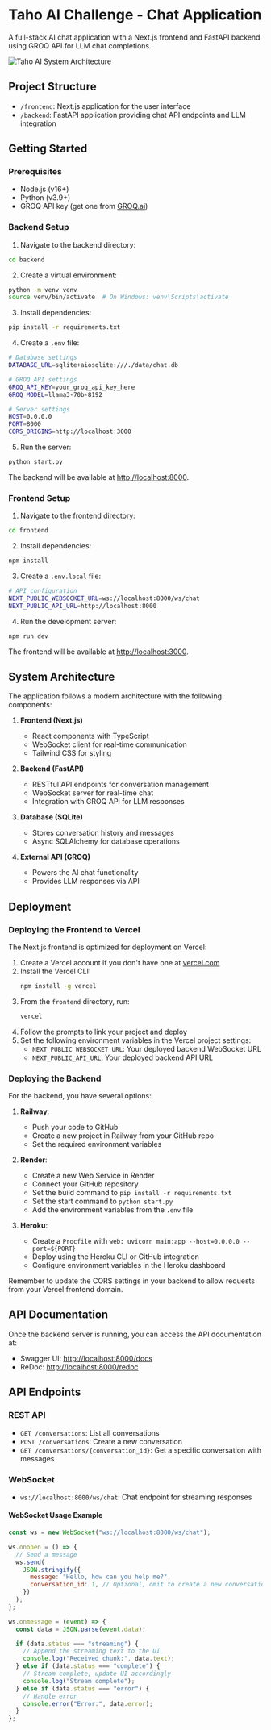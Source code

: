 # Taho AI Challenge - Chat Application

A full-stack AI chat application with a Next.js frontend and FastAPI backend using GROQ API for LLM chat completions.

![Taho AI System Architecture](public/taho-ai-architecture.png)

## Project Structure

- `/frontend`: Next.js application for the user interface
- `/backend`: FastAPI application providing chat API endpoints and LLM integration

## Getting Started

### Prerequisites

- Node.js (v16+)
- Python (v3.9+)
- GROQ API key (get one from [GROQ.ai](https://console.groq.com/))

### Backend Setup

1. Navigate to the backend directory:

```bash
cd backend
```

2. Create a virtual environment:

```bash
python -m venv venv
source venv/bin/activate  # On Windows: venv\Scripts\activate
```

3. Install dependencies:

```bash
pip install -r requirements.txt
```

4. Create a `.env` file:

```bash
# Database settings
DATABASE_URL=sqlite+aiosqlite:///./data/chat.db

# GROQ API settings
GROQ_API_KEY=your_groq_api_key_here
GROQ_MODEL=llama3-70b-8192

# Server settings
HOST=0.0.0.0
PORT=8000
CORS_ORIGINS=http://localhost:3000
```

5. Run the server:

```bash
python start.py
```

The backend will be available at [http://localhost:8000](http://localhost:8000).

### Frontend Setup

1. Navigate to the frontend directory:

```bash
cd frontend
```

2. Install dependencies:

```bash
npm install
```

3. Create a `.env.local` file:

```bash
# API configuration
NEXT_PUBLIC_WEBSOCKET_URL=ws://localhost:8000/ws/chat
NEXT_PUBLIC_API_URL=http://localhost:8000
```

4. Run the development server:

```bash
npm run dev
```

The frontend will be available at [http://localhost:3000](http://localhost:3000).

## System Architecture

The application follows a modern architecture with the following components:

1. **Frontend (Next.js)**

   - React components with TypeScript
   - WebSocket client for real-time communication
   - Tailwind CSS for styling

2. **Backend (FastAPI)**

   - RESTful API endpoints for conversation management
   - WebSocket server for real-time chat
   - Integration with GROQ API for LLM responses

3. **Database (SQLite)**

   - Stores conversation history and messages
   - Async SQLAlchemy for database operations

4. **External API (GROQ)**
   - Powers the AI chat functionality
   - Provides LLM responses via API

## Deployment

### Deploying the Frontend to Vercel

The Next.js frontend is optimized for deployment on Vercel:

1. Create a Vercel account if you don't have one at [vercel.com](https://vercel.com)
2. Install the Vercel CLI:
   ```bash
   npm install -g vercel
   ```
3. From the `frontend` directory, run:
   ```bash
   vercel
   ```
4. Follow the prompts to link your project and deploy
5. Set the following environment variables in the Vercel project settings:
   - `NEXT_PUBLIC_WEBSOCKET_URL`: Your deployed backend WebSocket URL
   - `NEXT_PUBLIC_API_URL`: Your deployed backend API URL

### Deploying the Backend

For the backend, you have several options:

1. **Railway**:

   - Push your code to GitHub
   - Create a new project in Railway from your GitHub repo
   - Set the required environment variables

2. **Render**:

   - Create a new Web Service in Render
   - Connect your GitHub repository
   - Set the build command to `pip install -r requirements.txt`
   - Set the start command to `python start.py`
   - Add the environment variables from the `.env` file

3. **Heroku**:
   - Create a `Procfile` with `web: uvicorn main:app --host=0.0.0.0 --port=${PORT}`
   - Deploy using the Heroku CLI or GitHub integration
   - Configure environment variables in the Heroku dashboard

Remember to update the CORS settings in your backend to allow requests from your Vercel frontend domain.

## API Documentation

Once the backend server is running, you can access the API documentation at:

- Swagger UI: [http://localhost:8000/docs](http://localhost:8000/docs)
- ReDoc: [http://localhost:8000/redoc](http://localhost:8000/redoc)

## API Endpoints

### REST API

- `GET /conversations`: List all conversations
- `POST /conversations`: Create a new conversation
- `GET /conversations/{conversation_id}`: Get a specific conversation with messages

### WebSocket

- `ws://localhost:8000/ws/chat`: Chat endpoint for streaming responses

#### WebSocket Usage Example

```javascript
const ws = new WebSocket("ws://localhost:8000/ws/chat");

ws.onopen = () => {
  // Send a message
  ws.send(
    JSON.stringify({
      message: "Hello, how can you help me?",
      conversation_id: 1, // Optional, omit to create a new conversation
    })
  );
};

ws.onmessage = (event) => {
  const data = JSON.parse(event.data);

  if (data.status === "streaming") {
    // Append the streaming text to the UI
    console.log("Received chunk:", data.text);
  } else if (data.status === "complete") {
    // Stream complete, update UI accordingly
    console.log("Stream complete");
  } else if (data.status === "error") {
    // Handle error
    console.error("Error:", data.error);
  }
};
```
